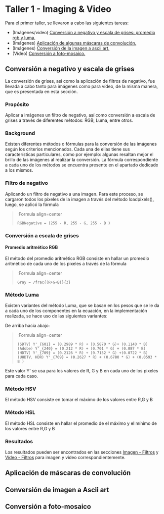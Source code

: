 # Taller 1 - Imaging & Video
Para el primer taller, se llevaron a cabo las siguientes tareas:
* (Imágenes/video) [Conversión a negativo y escala de grises: promedio rgb y luma.](#conversión-a-negativo-y-escala-de-grises)
* (Imágenes) [Aplicación de algunas máscaras de convolución.](#aplicación-de-máscaras-de-convolución)
* (Imágenes) [Conversión de la imagen a ascii art.](#conversión-de-imagen-a-ascii-art)
* (Vídeo) [Conversión a foto-mosaico.](#conversión-a-foto-mosaico)

## Conversión a negativo y escala de grises
La conversión de grises, así como la aplicación de filtros de negativo, fue llevada a cabo tanto para imágenes como para vídeo, de la misma manera, que es presentada en esta sección.

### Propósito
Aplicar a imágenes un filtro de negativo, así como conversión a escala de grises a través de diferentes métodos: RGB, Luma, entre otros.

### Background
Existen diferentes métodos o fórmulas para la conversión de las imágenes según los criterios mencionados. Cada una de ellas tiene sus características particulares, como por ejemplo: algunas resaltan mejor el brillo de las imágenes al realizar la conversión. La fórmula correspondiente a cada uno de los métodos se encuentra presente en el apartado dedicado a los mismos.

### Filtro de negativo
Aplicando un filtro de negativo a una imagen. Para este proceso, se cargaron todos los pixeles de la imagen a través del método loadpixels(), luego, se aplicó la fórmula

> :Formula align=center
> ``` 
> RGBNegative = (255 - R, 255 - G, 255 - B )
> ```

### Conversión a escala de grises

#### Promedio aritmético RGB
El método del promedio aritmético RGB consiste en hallar un promedio aritmético de cada uno de los pixeles a través de la fórmula
> :Formula align=center
> ```
> Gray = /frac{(R+G+B)}{3}
> ```

### Método Luma
Existen variantes del método Luma, que se basan en los pesos que se le da a cada uno de los componentes en la ecuación, en la implementación realizada, se hace uso de las siguientes variantes:

De arriba hacia abajo:
> :Formula align=center
> ```
> (SDTV) Y'_{601} = (0.2989 * R) + (0.5870 * G)+ (0.1140 * B) 
> (Adobe) Y'_{240} = (0.212 * R) + (0.701 * G) + (0.087 * B)
> (HDTV) Y'_{709} = (0.2126 * R) + (0.7152 * G) +(0.0722 * B) 
> (UHDTV, HDR) Y'_{709} = (0.2627 * R) + (0.6780 * G) + (0.0593 * B )
> ```

Este valor Y' se usa para los valores de R, G y B en cada uno de los pixeles para cada caso.

### Método HSV
El método HSV consiste en tomar el máximo de los valores entre R,G y B

### Método HSL
El método HSL consiste en hallar el promedio de el máximo y el mínimo de los valores entre R,G y B


### Resultados
Los resultados pueden ser encontrados en las secciones [Imagen - Filtros](/docs/workshops/filters) y  [Vídeo - Filtros](/docs/workshops/filtersVideo) para imagen y vídeo correspondientemente.



## Aplicación de máscaras de convolución

## Conversión de imagen a Ascii art

## Conversión a foto-mosaico